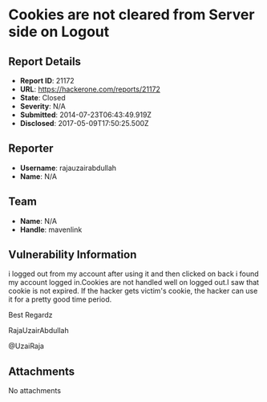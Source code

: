 # Cookies are not cleared from Server side on Logout

## Report Details
- **Report ID**: 21172
- **URL**: https://hackerone.com/reports/21172
- **State**: Closed
- **Severity**: N/A
- **Submitted**: 2014-07-23T06:43:49.919Z
- **Disclosed**: 2017-05-09T17:50:25.500Z

## Reporter
- **Username**: rajauzairabdullah
- **Name**: N/A

## Team
- **Name**: N/A
- **Handle**: mavenlink

## Vulnerability Information
i logged out from my account after using it and then clicked on back i found my account logged in.Cookies are not handled well on logged out.I saw that cookie is not expired. If the hacker gets victim's cookie, the hacker can use it for a pretty good time period.

Best Regardz

RajaUzairAbdullah

@UzaiRaja

## Attachments
No attachments

